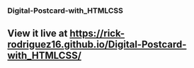 ### Digital-Postcard-with_HTMLCSS

## View it live at https://rick-rodriguez16.github.io/Digital-Postcard-with_HTMLCSS/
